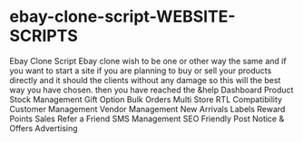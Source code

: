 # ebay-clone-script-WEBSITE-SCRIPTS
Ebay Clone Script Ebay clone wish to be one or other way the same and if you want to start a site if you are planning to buy or sell your products directly and it should the clients without any damage so this will the best way you have chosen. then you have reached the &help
Dashboard
Product
Stock Management
Gift Option
Bulk Orders
Multi Store
RTL Compatibility
Customer Management
Vendor Management
New Arrivals
Labels
Reward Points
Sales
Refer a Friend
SMS Management
SEO Friendly
Post Notice & Offers
Advertising
